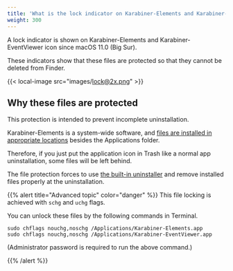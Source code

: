 ```yaml
---
title: 'What is the lock indicator on Karabiner-Elements and Karabiner-EventViewer icon'
weight: 300
---
```


A lock indicator is shown on Karabiner-Elements and Karabiner-EventViewer icon since macOS 11.0 (Big Sur).

These indicators show that these files are protected so that they cannot be deleted from Finder.

{{< local-image src="images/lock@2x.png" >}}

## Why these files are protected

This protection is intended to prevent incomplete uninstallation.

Karabiner-Elements is a system-wide software, and [files are installed in appropriate locations](../installed-files/) besides the Applications folder.

Therefore, if you just put the application icon in Trash like a normal app uninstallation, some files will be left behind.

The file protection forces to use [the built-in uninstaller](/docs/manual/operation/uninstall) and remove installed files properly at the uninstallation.

{{% alert title="Advanced topic" color="danger" %}}
This file locking is achieved with `schg` and `uchg` flags.

You can unlock these files by the following commands in Terminal.

```shell
sudo chflags nouchg,noschg /Applications/Karabiner-Elements.app
sudo chflags nouchg,noschg /Applications/Karabiner-EventViewer.app
```

(Administrator password is required to run the above command.)

{{% /alert %}}
